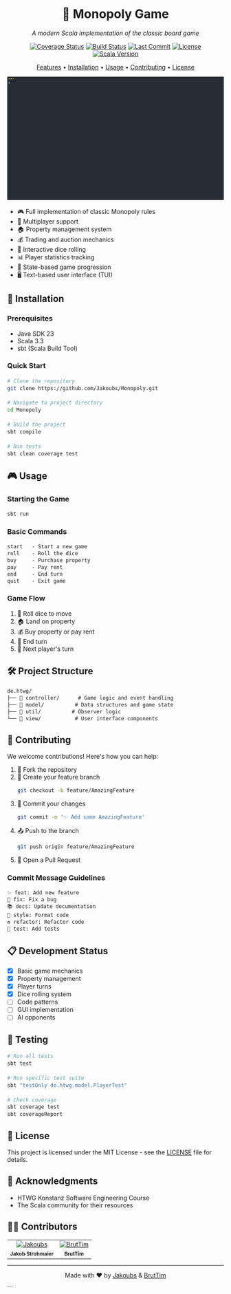 <div align="center">

# 🎲 Monopoly Game

*A modern Scala implementation of the classic board game*

[![Coverage Status](https://coveralls.io/repos/github/Jakoubs/Monopoly/badge.svg)](https://coveralls.io/github/Jakoubs/Monopoly)
[![Build Status](https://github.com/Jakoubs/Monopoly/actions/workflows/scala.yml/badge.svg)](https://github.com/Jakoubs/Monopoly/actions/workflows/scala.yml)
[![Last Commit](https://img.shields.io/github/last-commit/Jakoubs/Monopoly.svg?color=blue)](https://github.com/Jakoubs/Monopoly/commits/main)
[![License](https://img.shields.io/badge/license-MIT-green.svg)](https://opensource.org/licenses/MIT)
[![Scala Version](https://img.shields.io/badge/scala-3.3-red.svg)](https://www.scala-lang.org/download/)

[Features](#-features) •
[Installation](#-installation) •
[Usage](#-usage) •
[Contributing](#-contributing) •
[License](#-license)

<div align="center">
    <img src="src/main/resources/images/git6.svg" alt="Monopoly Game Terminal Demo" width="800"/>
</div>

</div>

- 🎮 Full implementation of classic Monopoly rules
- 👥 Multiplayer support
- 🏠 Property management system
- 💰 Trading and auction mechanics
- 🎲 Interactive dice rolling
- 📊 Player statistics tracking
- 🎯 State-based game progression
- 🖥️ Text-based user interface (TUI)

## 🚀 Installation

### Prerequisites

- Java SDK 23
- Scala 3.3
- sbt (Scala Build Tool)

### Quick Start

```bash
# Clone the repository
git clone https://github.com/Jakoubs/Monopoly.git

# Navigate to project directory
cd Monopoly

# Build the project
sbt compile

# Run tests
sbt clean coverage test
```

## 🎮 Usage

### Starting the Game

```bash
sbt run
```

### Basic Commands

```
start   - Start a new game
roll    - Roll the dice
buy     - Purchase property
pay     - Pay rent
end     - End turn
quit    - Exit game
```

### Game Flow

1. 🎲 Roll dice to move
2. 🏠 Land on property
3. 💰 Buy property or pay rent
4. 🔄 End turn
5. 👥 Next player's turn

## 🛠️ Project Structure

```
de.htwg/
├── 📁 controller/      # Game logic and event handling
├── 📁 model/          # Data structures and game state
├── 📁 util/          # Observer logic
└── 📁 view/           # User interface components
```

## 🤝 Contributing

We welcome contributions! Here's how you can help:

1. 🍴 Fork the repository
2. 🔧 Create your feature branch
   ```bash
   git checkout -b feature/AmazingFeature
   ```
3. 💾 Commit your changes
   ```bash
   git commit -m '✨ Add some AmazingFeature'
   ```
4. 📤 Push to the branch
   ```bash
   git push origin feature/AmazingFeature
   ```
5. 🔄 Open a Pull Request

### Commit Message Guidelines

```
✨ feat: Add new feature
🐛 fix: Fix a bug
📚 docs: Update documentation
🎨 style: Format code
♻️ refactor: Refactor code
🧪 test: Add tests
```

## 📋 Development Status

- [x] Basic game mechanics
- [x] Property management
- [x] Player turns
- [x] Dice rolling system
- [ ] Code patterns
- [ ] GUI implementation
- [ ] AI opponents

## 🧪 Testing

```bash
# Run all tests
sbt test

# Run specific test suite
sbt "testOnly de.htwg.model.PlayerTest"

# Check coverage
sbt coverage test
sbt coverageReport
```

## 📜 License

This project is licensed under the MIT License - see the [LICENSE](LICENSE) file for details.

## 🙏 Acknowledgments

- HTWG Konstanz Software Engineering Course
- The Scala community for their resources

## 👨‍💻 Contributors

<table>
  <tr>
    <td align="center">
      <a href="https://github.com/Jakoubs">
        <img src="https://github.com/Jakoubs.png" width="100px;" alt="Jakoubs"/><br />
        <sub><b>Jakob Strohmaier</b></sub>
      </a>
    </td>
    <td align="center">
      <a href="https://github.com/BrutTim">
        <img src="https://github.com/BrutTim.png" width="100px;" alt="BrutTim"/><br />
        <sub><b>BrutTim</b></sub>
      </a>
    </td>
  </tr>
</table>

---

<div align="center">

Made with ❤️ by [Jakoubs](https://github.com/Jakoubs) & [BrutTim](https://github.com/BrutTim)

</div>
```
